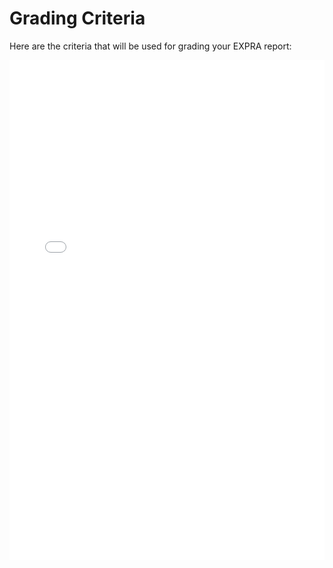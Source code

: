 # Grading Criteria

Here are the criteria that will be used for grading your EXPRA report:

<embed src="../_static/EXPRA_Grading_criteria.pdf" width="100%" height="800px" type="application/pdf">


